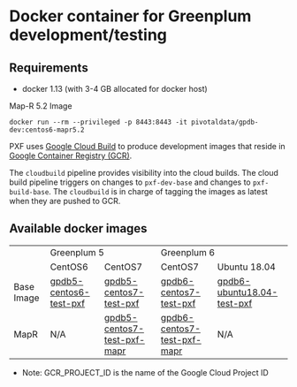 # Docker container for Greenplum development/testing

## Requirements

- docker 1.13 (with 3-4 GB allocated for docker host)

Map-R 5.2 Image
```
docker run --rm --privileged -p 8443:8443 -it pivotaldata/gpdb-dev:centos6-mapr5.2
```

PXF uses [Google Cloud Build](https://cloud.google.com/cloud-build) to produce
development images that reside in
[Google Container Registry (GCR)](https://cloud.google.com/container-registry).

The `cloudbuild` pipeline provides visibility into the cloud builds. The cloud
build pipeline triggers on changes to `pxf-dev-base` and changes to
`pxf-build-base`. The `cloudbuild` is in charge of tagging the images as latest
when they are pushed to GCR.

## Available docker images

<table>
  <tr>
    <td>&nbsp;</td>
    <td colspan="2">Greenplum 5</td>
    <td colspan="2">Greenplum 6</td>
  </tr>
  <tr>
    <td>&nbsp;</td>
    <td>CentOS6</td>
    <td>CentOS7</td>
    <td>CentOS7</td>
    <td>Ubuntu 18.04</td>
  </tr>
  <tr>
    <td>Base Image</td>
    <td> <a href="https://console.cloud.google.com/gcr/images/${GCR_PROJECT_ID}/GLOBAL/gpdb-pxf-dev/gpdb5-centos6-test-pxf">gpdb5-centos6-test-pxf</a> </td>
    <td> <a href="https://console.cloud.google.com/gcr/images/${GCR_PROJECT_ID}/GLOBAL/gpdb-pxf-dev/gpdb5-centos7-test-pxf">gpdb5-centos7-test-pxf</a> </td>
    <td> <a href="https://console.cloud.google.com/gcr/images/${GCR_PROJECT_ID}/GLOBAL/gpdb-pxf-dev/gpdb6-centos7-test-pxf">gpdb6-centos7-test-pxf</a> </td>
    <td> <a href="https://console.cloud.google.com/gcr/images/${GCR_PROJECT_ID}/GLOBAL/gpdb-pxf-dev/gpdb6-ubuntu18.04-test-pxf">gpdb6-ubuntu18.04-test-pxf</a> </td>
  </tr>
  <tr>
    <td>MapR</td>
    <td> N/A </td>
    <td> <a href="https://console.cloud.google.com/gcr/images/${GCR_PROJECT_ID}/GLOBAL/gpdb-pxf-dev/gpdb5-centos7-test-pxf-mapr">gpdb5-centos7-test-pxf-mapr</a> </td>
    <td> <a href="https://console.cloud.google.com/gcr/images/${GCR_PROJECT_ID}/GLOBAL/gpdb-pxf-dev/gpdb6-centos7-test-pxf-mapr">gpdb6-centos7-test-pxf-mapr</a> </td>
    <td> N/A </td>
  </tr>
</table>

* Note: GCR_PROJECT_ID is the name of the Google Cloud Project ID